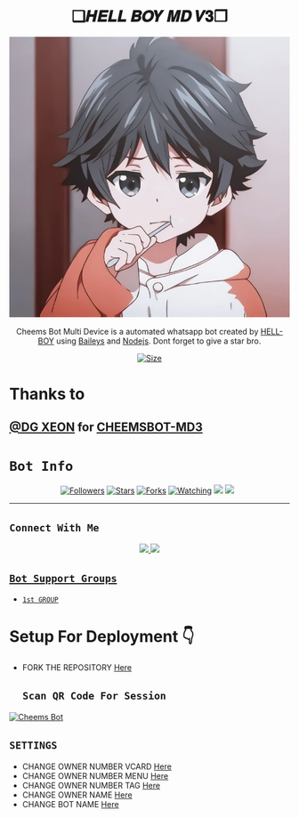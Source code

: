 

<h1 align="center">❏𝑯𝑬𝑳𝑳 𝑩𝑶𝒀 𝑴𝑫 𝑽𝟑❐<br></h1>
<p align="center">

![Banner](91d655a8417b6ec0e62c160794fc33aa.jpg) <br />
</p>

<p align="center">
Cheems Bot Multi Device is a automated whatsapp bot created by <a href="https://github.com/HELLBOY7561" target="_blank">HELL-BOY</a> using <a href="https://github.com/adiwajshing/Baileys" target="_blank">Baileys</a> and <a href="https://github.com/nodejs" target="_blank">Nodejs</a>. Dont forget to give a star bro.
</p>

<p align="center">
<a href="https://youtu.be/xn9RatOrbuI"><img title="Size" src="https://img.shields.io/badge/Tutorial-Video-green"></a>
</p>

# Thanks to

 [@DG XEON](https://github.com/DGXeon) for [CHEEMSBOT-MD3](https://github.com/DGXeon/Cheemsbot-MD3)
------

# ```Bot Info```
<p align="center">
<a href="https://github.com/HELLBOY7561/followers"><img title="Followers" src="https://img.shields.io/github/followers/HELLBOY7561?color=red&style=flat-square"></a>
<a href="https://github.com/HELLBOY7561/HELL-BOY-MD-V3/stargazers/"><img title="Stars" src="https://img.shields.io/github/stars/HELLBOY7561/HELL-BOY-MD-V3?color=blue&style=flat-square"></a>
<a href="https://github.com/HELLBOY7561/HELL-BOY-MD-V3/network/members"><img title="Forks" src="https://img.shields.io/github/forks/HELLBOY7561/HELL-BOY-MD-V3?color=red&style=flat-square"></a>
<a href="https://github.com/HELLBOY7561/HELL-BOY-MD-V3/watchers"><img title="Watching" src="https://img.shields.io/github/watchers/HELLBOY7561/HELL-BOY-MD-V3?label=Watchers&color=blue&style=flat-square"></a>
<a href="https://hits.seeyoufarm.com"><img src="https://hits.seeyoufarm.com/api/count/incr/badge.svg?url=https%3A%2F%2Fgithub.com%2FHELLBOY7561%2FHELL-BOY-MD-V3&count_bg=%2379C83D&title_bg=%23555555&icon=probot.svg&icon_color=%2300FF6D&title=hits&edge_flat=false"/></a>
<a href="https://github.com/HELLBOY7561/HELL-BOY-MD-V3/graphs/commit-activity"><img height="20" src="https://img.shields.io/badge/Maintained%3F-yes-green.svg"></a>&nbsp;&nbsp;
</p>
<p align='center'>
    </p>

-------

## ```Connect With Me```
<p align="center">
<a href="https://wa.me/917561823024"><img src="https://img.shields.io/badge/Contact Hell Boy-25D366?style=for-the-badge&logo=whatsapp&logoColor=white" />
<a href="https://chat.whatsapp.com/CoyDq2bXKMzEhS27ttAX7U"><img src="https://img.shields.io/badge/Join Official GC-25D366?style=for-the-badge&logo=whatsapp&logoColor=white" />
</p>

## ```Bot Support Groups```

- [`1st GROUP`](https://chat.whatsapp.com/CoyDq2bXKMzEhS27ttAX7U)

# Setup For Deployment 👇

- FORK THE REPOSITORY [Here](https://github.com/HELLBOY7561/HELL-BOY-MD-V3/fork)

     ## `Scan QR Code For Session`

[![Cheems Bot](https://repl.it/badge/github/quiec/whatsasena)](https://replit.com/@DGXeon/Cheems-Bot-Multi-Device-Qr-Code-Generator?output%20only=1&lite=1#index.js)

  ## `SETTINGS`

- CHANGE OWNER NUMBER VCARD [Here](https://github.com/HELLBOY7561/HELL-BOY-MD-V3/blob/master/config.js#L44)
- CHANGE OWNER NUMBER MENU [Here](https://github.com/HELLBOY7561/HELL-BOY-MD-V3/blob/master/config.js#L59)
- CHANGE OWNER NUMBER TAG [Here](https://github.com/HELLBOY7561/HELL-BOY-MD-V3/blob/master/config.js#L58)
- CHANGE OWNER NAME [Here](https://github.com/HELLBOY7561/HELL-BOY-MD-V3/blob/master/config.js#L45)
- CHANGE BOT NAME [Here](https://github.com/HELLBOY7561/HELL-BOY-MD-V3/blob/master/config.js#L51)
